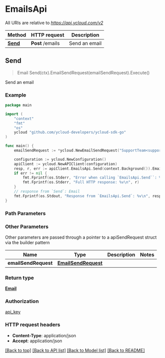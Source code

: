 # EmailsApi

All URIs are relative to *https://api.ycloud.com/v2*

Method | HTTP request | Description
------------- | ------------- | -------------
[**Send**](EmailsApi.md#Send) | **Post** /emails | Send an email



## Send

> Email Send(ctx).EmailSendRequest(emailSendRequest).Execute()

Send an email



### Example

```go
package main

import (
    "context"
    "fmt"
    "os"
    ycloud "github.com/ycloud-developers/ycloud-sdk-go"
)

func main() {
    emailSendRequest := *ycloud.NewEmailSendRequest("SupportTeam<support@example.com>", "to1@example.com,Nick<to2@example.com>", "Subject_example", "This is a test message from #nick#.") // EmailSendRequest | 

    configuration := ycloud.NewConfiguration()
    apiClient := ycloud.NewAPIClient(configuration)
    resp, r, err := apiClient.EmailsApi.Send(context.Background()).EmailSendRequest(emailSendRequest).Execute()
    if err != nil {
        fmt.Fprintf(os.Stderr, "Error when calling `EmailsApi.Send``: %v\n", err)
        fmt.Fprintf(os.Stderr, "Full HTTP response: %v\n", r)
    }
    // response from `Send`: Email
    fmt.Fprintf(os.Stdout, "Response from `EmailsApi.Send`: %v\n", resp)
}
```

### Path Parameters



### Other Parameters

Other parameters are passed through a pointer to a apiSendRequest struct via the builder pattern


Name | Type | Description  | Notes
------------- | ------------- | ------------- | -------------
 **emailSendRequest** | [**EmailSendRequest**](EmailSendRequest.md) |  | 

### Return type

[**Email**](Email.md)

### Authorization

[api_key](../README.md#api_key)

### HTTP request headers

- **Content-Type**: application/json
- **Accept**: application/json

[[Back to top]](#) [[Back to API list]](../README.md#documentation-for-api-endpoints)
[[Back to Model list]](../README.md#documentation-for-models)
[[Back to README]](../README.md)

